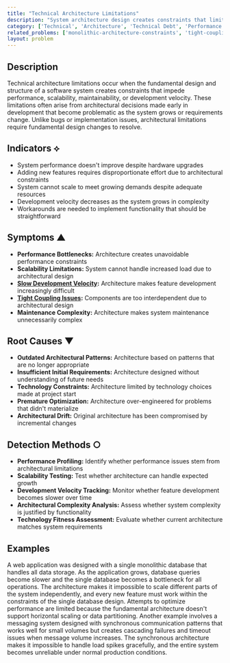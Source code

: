 ```yaml
---
title: "Technical Architecture Limitations"
description: "System architecture design creates constraints that limit performance, scalability, maintainability, or development velocity."
category: ['Technical', 'Architecture', 'Technical Debt', 'Performance']
related_problems: ['monolithic-architecture-constraints', 'tight-coupling-issues', 'bottleneck-formation']
layout: problem
---
```


## Description

Technical architecture limitations occur when the fundamental design and structure of a software system creates constraints that impede performance, scalability, maintainability, or development velocity. These limitations often arise from architectural decisions made early in development that become problematic as the system grows or requirements change. Unlike bugs or implementation issues, architectural limitations require fundamental design changes to resolve.

## Indicators ⟡

- System performance doesn't improve despite hardware upgrades
- Adding new features requires disproportionate effort due to architectural constraints
- System cannot scale to meet growing demands despite adequate resources
- Development velocity decreases as the system grows in complexity
- Workarounds are needed to implement functionality that should be straightforward

## Symptoms ▲

- **Performance Bottlenecks:** Architecture creates unavoidable performance constraints
- **Scalability Limitations:** System cannot handle increased load due to architectural design
- **[Slow Development Velocity](slow-development-velocity.md):** Architecture makes feature development increasingly difficult
- **[Tight Coupling Issues](tight-coupling-issues.md):** Components are too interdependent due to architectural design
- **Maintenance Complexity:** Architecture makes system maintenance unnecessarily complex

## Root Causes ▼

- **Outdated Architectural Patterns:** Architecture based on patterns that are no longer appropriate
- **Insufficient Initial Requirements:** Architecture designed without understanding of future needs
- **Technology Constraints:** Architecture limited by technology choices made at project start
- **Premature Optimization:** Architecture over-engineered for problems that didn't materialize
- **Architectural Drift:** Original architecture has been compromised by incremental changes

## Detection Methods ○

- **Performance Profiling:** Identify whether performance issues stem from architectural limitations
- **Scalability Testing:** Test whether architecture can handle expected growth
- **Development Velocity Tracking:** Monitor whether feature development becomes slower over time
- **Architectural Complexity Analysis:** Assess whether system complexity is justified by functionality
- **Technology Fitness Assessment:** Evaluate whether current architecture matches system requirements

## Examples

A web application was designed with a single monolithic database that handles all data storage. As the application grows, database queries become slower and the single database becomes a bottleneck for all operations. The architecture makes it impossible to scale different parts of the system independently, and every new feature must work within the constraints of the single database design. Attempts to optimize performance are limited because the fundamental architecture doesn't support horizontal scaling or data partitioning. Another example involves a messaging system designed with synchronous communication patterns that works well for small volumes but creates cascading failures and timeout issues when message volume increases. The synchronous architecture makes it impossible to handle load spikes gracefully, and the entire system becomes unreliable under normal production conditions.